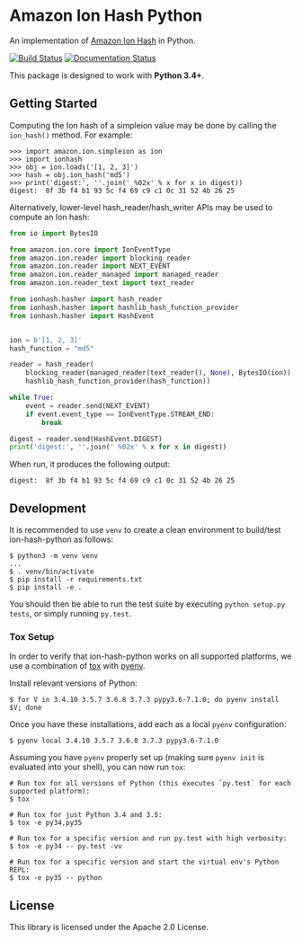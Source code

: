 # Amazon Ion Hash Python
An implementation of [Amazon Ion Hash](http://amzn.github.io/ion-hash) in Python.

[![Build Status](https://travis-ci.org/amzn/ion-hash-python.svg?branch=master)](https://travis-ci.org/amzn/ion-hash-python)
[![Documentation Status](https://readthedocs.org/projects/ion-hash-python/badge/?version=latest)](https://ion-hash-python.readthedocs.io/en/latest/?badge=latest)

This package is designed to work with **Python 3.4+**.

## Getting Started

Computing the Ion hash of a simpleion value may be done by calling the `ion_hash()` method.  For example:

```
>>> import amazon.ion.simpleion as ion
>>> import ionhash
>>> obj = ion.loads('[1, 2, 3]')
>>> hash = obj.ion_hash('md5')
>>> print('digest:', ''.join(' %02x' % x for x in digest))
digest:  8f 3b f4 b1 93 5c f4 69 c9 c1 0c 31 52 4b 26 25
```

Alternatively, lower-level hash_reader/hash_writer APIs may be used to compute an Ion hash:

```python
from io import BytesIO

from amazon.ion.core import IonEventType
from amazon.ion.reader import blocking_reader
from amazon.ion.reader import NEXT_EVENT
from amazon.ion.reader_managed import managed_reader
from amazon.ion.reader_text import text_reader

from ionhash.hasher import hash_reader
from ionhash.hasher import hashlib_hash_function_provider
from ionhash.hasher import HashEvent


ion = b'[1, 2, 3]'
hash_function = "md5"

reader = hash_reader(
    blocking_reader(managed_reader(text_reader(), None), BytesIO(ion)),
    hashlib_hash_function_provider(hash_function))

while True:
    event = reader.send(NEXT_EVENT)
    if event.event_type == IonEventType.STREAM_END:
        break

digest = reader.send(HashEvent.DIGEST)
print('digest:', ''.join(' %02x' % x for x in digest))
```

When run, it produces the following output:
```
digest:  8f 3b f4 b1 93 5c f4 69 c9 c1 0c 31 52 4b 26 25
```

## Development
It is recommended to use `venv` to create a clean environment to build/test ion-hash-python as follows:

```
$ python3 -m venv venv
...
$ . venv/bin/activate
$ pip install -r requirements.txt
$ pip install -e .
```

You should then be able to run the test suite by executing `python setup.py tests`, or simply running `py.test`.

### Tox Setup
In order to verify that ion-hash-python works on all supported platforms, we use a combination
of [tox](http://tox.readthedocs.io/en/latest/) with [pyenv](https://github.com/yyuu/pyenv).

Install relevant versions of Python:
```
$ for V in 3.4.10 3.5.7 3.6.8 3.7.3 pypy3.6-7.1.0; do pyenv install $V; done
```

Once you have these installations, add each as a local `pyenv` configuration:
```
$ pyenv local 3.4.10 3.5.7 3.6.8 3.7.3 pypy3.6-7.1.0
```

Assuming you have `pyenv` properly set up (making sure `pyenv init` is evaluated into your shell),
you can now run `tox`:

```
# Run tox for all versions of Python (this executes `py.test` for each supported platform):
$ tox

# Run tox for just Python 3.4 and 3.5:
$ tox -e py34,py35

# Run tox for a specific version and run py.test with high verbosity:
$ tox -e py34 -- py.test -vv

# Run tox for a specific version and start the virtual env's Python REPL:
$ tox -e py35 -- python
```

## License

This library is licensed under the Apache 2.0 License. 

